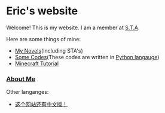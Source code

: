 # Eric's website
Welcome! This is my website. I am a member at [S.T.A](https://sta1278.github.io).

Here are some things of mine:
- [My Novels](https://eric1278.github.io/novels)(Including STA's)
- [Some Codes](https://eric1278.github.io/codes)(These codes are written in [Python langauge](https://www.python.org))
- [Minecraft Tutorial](https://eric1278.github.io/Minecraft_TUT)

### [About Me](https://eric1278.github.io/about)

Other langanges:

+ [这个网站还有中文版！](https://eric1278.github.io/editions/chinese)
